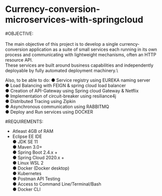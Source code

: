 # Currency-conversion-microservices-with-springcloud

#OBJECTIVE: \
\
The main objective of this project is to develop a single currency-conversion application as a suite of small services each running in its own process and communicating with lightweight mechanisms, often an HTTP resource API.\
These services are built around business capabilities and independently deployable by fully automated deployment machinery.\

Also, to be able to do:
● Service registry using EUREKA naming server\
● Load Balancing with FEIGN & spring cloud load balancer\
● Creation of API-Gateway using Spring cloud Gateway & Netflix\
● Implementation of circuit-breaker using resiliance4j\
● Distributed Tracing using Zipkin\
● Asynchronous communication using RABBITMQ\
● Deploy and Run services using DOCKER


#REQUIREMENTS: 

- Atleast 4GB of RAM
- Eclipse EE IDE\
● JDK SE 11\
● Maven 3.0+\
● Spring Boot 2.4.x +\
● Spring Cloud 2020.x +\
● Linux WSL 2\
● Docker (Docker desktop)\
● Kubernetes\
● Postman API Testing\
● Access to Command Line/Terminal/Bash\
● Docker CLI


